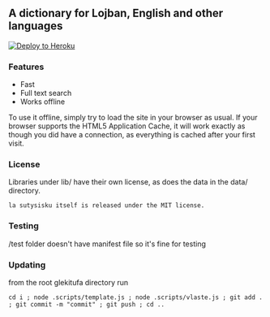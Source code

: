## A dictionary for Lojban, English and other languages

[![Deploy to Heroku](https://www.herokucdn.com/deploy/button.png)](https://heroku.com/deploy)

### Features
* Fast
* Full text search
* Works offline

To use it offline, simply try to load the site in your browser as usual. If your browser supports the HTML5 Application Cache, it will work exactly as though you did have a connection, as everything is cached after your first visit.

### License

Libraries under lib/ have their own license, as does the data in the data/ directory.

	la sutysisku itself is released under the MIT license.

### Testing

/test folder doesn't have manifest file so it's fine for testing

### Updating

from the root glekitufa directory run

```cd i ; node .scripts/template.js ; node .scripts/vlaste.js ; git add . ; git commit -m "commit" ; git push ; cd .. ```
